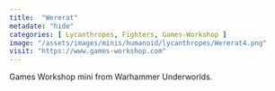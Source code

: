```yaml
---
title:  "Wererat"
metadate: "hide"
categories: [ Lycanthropes, Fighters, Games-Workshop ]
image: "/assets/images/minis/humanoid/lycanthropes/Wererat4.png"
visit: "https://www.games-workshop.com"
---
```

Games Workshop mini from Warhammer Underworlds. 